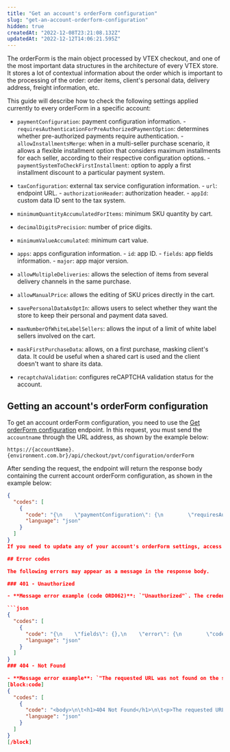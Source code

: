 ```yaml
---
title: "Get an account's orderForm configuration"
slug: "get-an-account-orderform-configuration"
hidden: true
createdAt: "2022-12-08T23:21:08.132Z"
updatedAt: "2022-12-12T14:06:21.595Z"
---
```


The orderForm is the main object processed by VTEX checkout, and one of the most important data structures in the architecture of every VTEX store. It stores a lot of contextual information about the order which is important to the processing of the order: order items, client's personal data, delivery address, freight information, etc.

This guide will describe how to check the following settings applied currently to every orderForm in a specific account:
- `paymentConfiguration`: payment configuration information.
         -  ` requiresAuthenticationForPreAuthorizedPaymentOption`: determines whether pre-authorized payments require authentication.
         - `allowInstallmentsMerge`: when in a multi-seller purchase scenario, it allows a flexible installment option that considers maximum installments for each seller, according to their respective configuration options.
         - `paymentSystemToCheckFirstInstallment`: option to apply a first installment discount to a particular payment system.

- `taxConfiguration`: external tax service configuration information.
         - `url`: endpoint URL.
         - `authorizationHeader`: authorization header.
         - `appId`: custom data ID sent to the tax system.

- `minimumQuantityAccumulatedForItems`: minimum SKU quantity by cart.
- `decimalDigitsPrecision`: number of price digits.
- `minimumValueAccumulated`: minimum cart value.
- `apps`: apps configuration information.
         - `id`: app ID.
         - `fields`: app fields information.
         - `major`: app major version.

- `allowMultipleDeliveries`: allows the selection of items from several delivery channels in the same purchase.
- `allowManualPrice`: allows the editing of SKU prices directly in the cart.
- `savePersonalDataAsOptIn`: allows users to select whether they want the store to keep their personal and payment data saved.
- `maxNumberOfWhiteLabelSellers`: allows the input of a limit of white label sellers involved on the cart.
- `maskFirstPurchaseData`: allows, on a first purchase, masking client's data. It could be useful when a shared cart is used and the client doesn't want to share its data.
- `recaptchaValidation`: configures reCAPTCHA validation status for the account.

## Getting an account's orderForm configuration

To get an account orderForm configuration, you need to use the [Get orderForm configuration](https://developers.vtex.com/vtex-rest-api/reference/getorderformconfiguration) endpoint. In this request, you must send the `accountname` through the URL address, as shown by the example below:

`https://{accountName}.{environment.com.br}/api/checkout/pvt/configuration/orderForm`

After sending the request, the endpoint will return the response body containing the current account orderForm configuration, as shown in the example below:

```json
{
  "codes": [
    {
      "code": "{\n    \"paymentConfiguration\": {\n        \"requiresAuthenticationForPreAuthorizedPaymentOption\": false,\n        \"allowInstallmentsMerge\": null,\n        \"blockPaymentSession\": null,\n        \"paymentSystemToCheckFirstInstallment\": null,\n        \"defaultPaymentSystemToApplyOnUserOrderForm\": null\n    },\n    \"taxConfiguration\": null,\n    \"minimumQuantityAccumulatedForItems\": 1,\n    \"decimalDigitsPrecision\": 2,\n    \"minimumValueAccumulated\": 0,\n    \"apps\": [\n        {\n            \"fields\": [\n                \"cart-extra-context\",\n                \"cart-type\"\n            ],\n            \"id\": \"cart-extra-context\",\n            \"major\": 1\n        },\n        {\n            \"fields\": [\n                \"orderIdMarketplace\",\n                \"paymentIdMarketplace\"\n            ],\n            \"id\": \"marketplace-integration\",\n            \"major\": 1\n        },\n        {\n            \"fields\": [\n                \"marketplacePaymentMethod\"\n            ],\n            \"id\": \"cn-centauro-integration\",\n            \"major\": 1\n        },\n        {\n            \"fields\": [\n                \"quantity\",\n                \"deadlines_1\",              \n                \"interestRate\"\n            ],\n            \"id\": \"customer-credit\",\n            \"major\": 1\n        },\n        {\n            \"fields\": [\n                \"affiliateId\"\n            ],\n            \"id\": \"affiliates\",\n            \"major\": 1\n        }\n    ],\n    \"allowMultipleDeliveries\": false,\n    \"allowManualPrice\": true,\n    \"savePersonalDataAsOptIn\": false,\n    \"maxNumberOfWhiteLabelSellers\": null,\n    \"maskFirstPurchaseData\": null,\n    \"recaptchaValidation\": null,\n    \"maskStateOnAddress\": null\n}\n",
      "language": "json"
    }
  ]
}
If you need to update any of your account's orderForm settings, access the [Update an account's orderForm configuration Dev. Guide](https://developers.vtex.com/vtex-rest-api/docs/update-an-account-orderform-configuration).

## Error codes

The following errors may appear as a message in the response body.

### 401 - Unauthorized

- **Message error example (code ORD062)**: `"Unauthorized"`. The credentials (Application Key and Application Token) used in this request are incorrect or not authorized to access this type of information.

```json
{
  "codes": [
    {
      "code": "{\n    \"fields\": {},\n    \"error\": {\n        \"code\": \"ORD062\",\n        \"message\": \"Unauthorized\",\n        \"exception\": null\n    },\n    \"operationId\": \"8ec4b686-435f-42ab-8cfd-89306f888c3c\"\n}",
      "language": "json"
    }
  ]
}
### 404 - Not Found

- **Message error example**: `"The requested URL was not found on the server"`: check that the URL data is correct.
[block:code]
{
  "codes": [
    {
      "code": "<body>\n\t<h1>404 Not Found</h1>\n\t<p>The requested URL was not found on this server.</p>\n</body>",
      "language": "json"
    }
  ]
}
[/block]